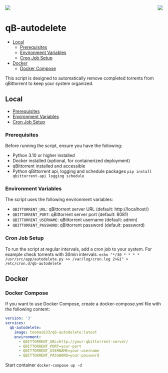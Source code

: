 <img align="right" src="https://sonarcloud.io/api/project_badges/quality_gate?project=Toomas633_qB-autodelete">
<img align="left" src="https://github.com/Toomas633/qB-autodelete/actions/workflows/docker.yml/badge.svg">
<br>

# qB-autodelete

- [Local](#local)
  - [Prerequisites](#prerequisites)
  - [Environment Variables](#environment-variables)
  - [Cron Job Setup](#cron-job-setup)
- [Docker](#docker)
  - [Docker Compose](#docker-compose)

This script is designed to automatically remove completed torrents from qBittorrent to keep your system organized.

## Local

- [Prerequisites](#prerequisites)
- [Environment Variables](#environment-variables)
- [Cron Job Setup](#cron-job-setup)

### Prerequisites

Before running the script, ensure you have the following:

- Python 3.10 or higher installed
- Docker installed (optional, for containerized deployment)
- qBittorrent installed and accessible
- Python qBittorrent api, logging and schedule packages `pip install qbittorrent-api logging schedule`

### Environment Variables

The script uses the following environment variables:

- `QBITTORRENT_URL`: qBittorrent server URL (default: http://localhost/)
- `QBITTORRENT_PORT`: qBittorrent server port (default: 8081)
- `QBITTORRENT_USERNAME`: qBittorrent username (default: admin)
- `QBITTORRENT_PASSWORD`: qBittorrent password (default: password)

### Cron Job Setup

To run the script at regular intervals, add a cron job to your system. For example check torrents with 30min intervals.
`echo "*/30 * * * * /usr/src/app/autodelete.py >> /var/log/cron.log 2>&1" > /etc/cron.d/qb-autodelete`

## Docker

### Docker Compose

If you want to use Docker Compose, create a docker-compose.yml file with the following content:

```yml
version: '3'
services:
  qb-autodelete:
    image: toomas633/qb-autodelete:latest
    environment:
      - QBITTORRENT_URL=http://your-qbittorrent-server/
      - QBITTORRENT_PORT=your-port
      - QBITTORRENT_USERNAME=your-username
      - QBITTORRENT_PASSWORD=your-password
```

Start container `docker-compose up -d`
